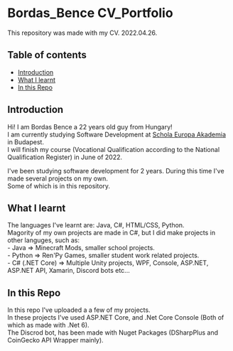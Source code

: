 # Bordas_Bence CV_Portfolio
This repository was made with my CV. 2022.04.26.
## Table of contents
* [Introduction](#introductuin)
* [What I learnt](#what-i-learnt)
* [In this Repo](#in-this-repo)

## Introduction
Hi! I am Bordas Bence a 22 years old guy from Hungary!  
I am currently studying Software Development at [Schola Europa Akademia](http://www.schola.esa.hu/) in Budapest.  
I will finish my course (Vocational Qualification according to the National Qualification Register) in June of 2022.  

I've been studying software development  for 2 years. During this time I've made several projects on my own.  
Some of which is in this repository.  

## What I learnt
The languages I've learnt are: Java, C#, HTML/CSS, Python.  
Magority of my own projects are made in C#, but I did make projects in other languges, such as:  
    - Java => Minecraft Mods, smaller school projects.  
    - Python => Ren'Py Games, smaller student work related projects.  
    - C# (.NET Core) => Multiple Unity projects, WPF, Console, ASP.NET, ASP.NET API, Xamarin, Discord bots etc...  

## In this Repo
In this repo I've uploaded a a few of my projects.  
In these projects I've used ASP.NET Core, and .Net Core Console (Both of which as made with .Net 6).  
The Discrod bot, has been made with Nuget Packages (DSharpPlus and CoinGecko API Wrapper mainly).